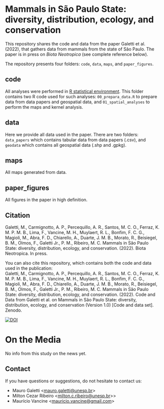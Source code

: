 # Mammals in São Paulo State: diversity, distribution, ecology, and conservation

This repository shares the code and data from the paper Galetti et al. (2022), that gathers data from mammals from the state of São Paulo. The paper is in press on *Biota Neotropica* (see complete reference below).

The repository presents four folders: `code`, `data`, `maps`, and `paper_figures`.

## code

All analyses were performed in [R statistical environment](https://www.r-project.org/). This folder contains two R code used for such analyses: `00_prepara_data.R` to prepare data from data papers and geospatial data, and `01_spatial_analyses` to perform the maps and kernel analysis.

## data

Here we provide all data used in the paper. There are two folders: `data_papers` which contains tabular data from data papers (.csv), and `geodata` which contains all geospatial data (.shp and .gpkg).

## maps

All maps generated from data.

## paper_figures

All figures in the paper in high definition.

## Citation

Galetti, M., Carmignotto, A. P., Percequillo, A. R., Santos, M. C. O., Ferraz, K. M. P. M. B., Lima, F., Vancine, M. H., Muylaert, R. L., Bonfim, F. C. G., Magioli, M., Abra, F. D., Chiarello, A., Duarte, J. M. B., Morato, R., Beisiegel, B. M., Olmos, F., Galetti Jr., P. M., Ribeiro, M. C. Mammals in São Paulo State: diversity, distribution, ecology, and conservation. (2022). Biota Neotropica. In press.

You can also cite this repository, which contains both the code and data used in the publication:  
Galetti, M., Carmignotto, A. P., Percequillo, A. R., Santos, M. C. O., Ferraz, K. M. P. M. B., Lima, F., Vancine, M. H., Muylaert, R. L., Bonfim, F. C. G., Magioli, M., Abra, F. D., Chiarello, A., Duarte, J. M. B., Morato, R., Beisiegel, B. M., Olmos, F., Galetti Jr., P. M., Ribeiro, M. C. Mammals in São Paulo State: diversity, distribution, ecology, and conservation. (2022). Code and Data from Galetti et al. on Mammals in São Paulo State: diversity, distribution, ecology, and conservation (Version 1.0) [Code and data set]. Zenodo.   

[![DOI](https://zenodo.org/badge/225414362.svg)]()

# On the Media

No info from this study on the news yet.

## Contact

If you have questions or suggestions, do not hesitate to contact us:

+ Mauro Galetti <<mauro.galetti@unesp.br>> 
+ Milton Cezar Ribeiro <<milton.c.ribeiro@unesp.br>>>
+ Maurício Vancine <<mauricio.vancine@gmail.com>>

